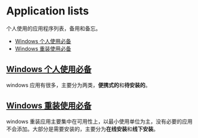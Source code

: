 # Application lists

个人使用的应用程序列表，备用和备忘。

- [Windows 个人使用必备](#windows-个人使用必备)
- [Windows 重装使用必备](#windows-重装使用必备)

## [Windows 个人使用必备](https://github.com/yi-Xu-0100/Application-Lists/blob/master/windowsApplications.md)

windows 应用有很多，主要分为两类，**便携式的**和**待安装的**。

## [Windows 重装使用必备](https://github.com/yi-Xu-0100/Application-Lists/blob/master/windowsSystemReinstallationApplications.md)

windows 重装应用主要集中在可用性上，以最小使用单位为主，没有必要的应用不会添加。大部分是需要安装的，主要分为**在线安装**和**线下安装**。
